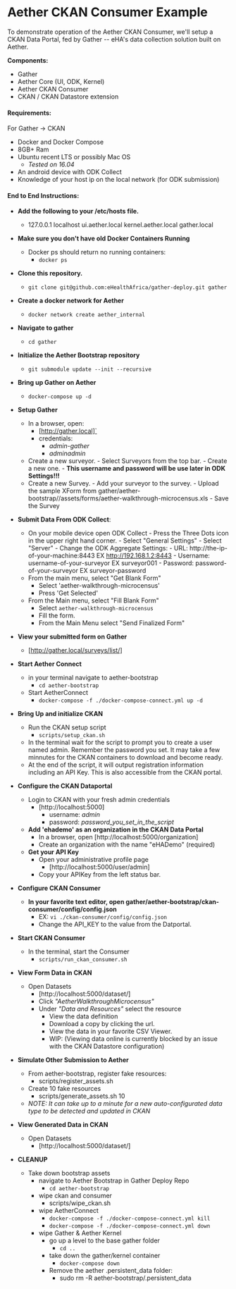 # Aether CKAN Consumer Example

To demonstrate operation of the Aether CKAN Consumer, we'll setup a CKAN Data Portal, fed by Gather -- eHA's data collection solution built on Aether. 

__Components:__
- Gather
- Aether Core (UI, ODK, Kernel)
- Aether CKAN Consumer
- CKAN / CKAN Datastore extension

#### __Requirements:__
For Gather -> CKAN
- Docker and Docker Compose
- 8GB+ Ram
- Ubuntu recent LTS or possibly Mac OS
    - _Tested on 16.04_
- An android device with ODK Collect
- Knowledge of your host ip on the local network (for ODK submission)

#### __End to End Instructions__:
- __Add the following to your /etc/hosts file.__
    - 127.0.0.1       localhost ui.aether.local kernel.aether.local gather.local
- __Make sure you don't have old Docker Containers Running__
    - Docker ps should return no running containers:
        - `docker ps`
- __Clone this repository.__
    - `git clone git@github.com:eHealthAfrica/gather-deploy.git gather` 
- __Create a docker network for Aether__
    - `docker network create aether_internal`

- __Navigate to gather__
    -  `cd gather`
- __Initialize the Aether Bootstrap repository__
    - `git submodule update --init --recursive`
- __Bring up Gather on Aether__
    - `docker-compose up -d`
- __Setup Gather__
    - In a browser, open:
        - [http://gather.local]`
        - credentials:
            - _admin-gather_
            - _adminadmin_
    - Create a new surveyor.
          - Select Surveyors from the top bar.
          - Create a new one.
          - __This username and password will be use later in ODK Settings!!!__
    - Create a new Survey.
          - Add your surveyor to the survey.
          - Upload the sample XForm from gather/aether-bootstrap//assets/forms/aether-walkthrough-microcensus.xls
          - Save the Survey
- __Submit Data From ODK Collect__:
  - On your mobile device open ODK Collect
          - Press the Three Dots icon in the upper right hand corner.
          - Select "General Settings"
          - Select "Server"
          - Change the ODK Aggregate Settings:
              - URL: http://the-ip-of-your-machine:8443  EX http://192.168.1.2:8443
              - Username: username-of-your-surveyor EX surveyor001
              - Password: password-of-your-surveyor EX surveyor-password
  - From the main menu, select "Get Blank Form"
      - Select 'aether-walkthrough-microcensus'
      - Press 'Get Selected'
  - From the Main menu, select "Fill Blank Form"
      - Select `aether-walkthrough-microcensus`
      - Fill the form.
      - From the Main Menu select "Send Finalized Form"
- __View your submitted form on Gather__
    - [http://gather.local/surveys/list/]
- __Start Aether Connect__
    - in your terminal navigate to aether-bootstrap
        - `cd aether-bootstrap`
    - Start AetherConnect
        - `docker-compose -f ./docker-compose-connect.yml up -d`

- __Bring Up and initialize CKAN__
    - Run the CKAN setup script
        - `scripts/setup_ckan.sh`
    - In the terminal wait for the script to prompt you to create a user named admin. Remember the password you set. It may take a few minnutes for the CKAN containers to download and become ready.
    - At the end of the script, it will output registration information including an API Key. This is also accessible from the CKAN portal.
- __Configure the CKAN Dataportal__
    - Login to CKAN with your fresh admin credentials
        - [http://localhost:5000]
            - username: _admin_
            - password: _password_you_set_in_the_script_
    - __Add 'ehademo' as an organization in the CKAN Data Portal__  
      - In a browser, open [http://localhost:5000/organization]
      - Create an organization with the name "eHADemo" (required)
    - __Get your API Key__
        - Open your administrative profile page
            - [http://localhost:5000/user/admin]
        - Copy your APIKey from the left status bar.
- __Configure CKAN Consumer__
    - __In your favorite text editor, open gather/aether-bootstrap/ckan-consumer/config/config.json__
        - EX: `vi ./ckan-consumer/config/config.json`
        - Change the API_KEY to the value from the Datportal. 
- __Start CKAN Consumer__
    - In the terminal, start the Consumer
        - `scripts/run_ckan_consumer.sh`
- __View Form Data in CKAN__
    - Open Datasets
        - [http://localhost:5000/dataset/]
        - Click _"AetherWalkthroughMicrocensus"_
        - Under _"Data and Resources"_ select the resource
            - View the data definition
            - Download a copy by clicking the url.
            - View the data in your favorite CSV Viewer.
            - WIP: (Viewing data online is currently blocked by an issue with the CKAN Datastore configuration)
- __Simulate Other Submission to Aether__
    - From aether-bootstrap, register fake resources:
        - scripts/register_assets.sh
    - Create 10 fake resources
        - scripts/generate_assets.sh 10
    - _NOTE: It can take up to a minute for a new auto-configurated data type to be detected and updated in CKAN_
- __View Generated Data in CKAN__
    - Open Datasets
        - [http://localhost:5000/dataset/]

- __CLEANUP__
    - Take down bootstrap assets
        - navigate to Aether Bootstrap in Gather Deploy Repo
            - `cd aether-bootstrap`
        - wipe ckan and consumer
            - scripts/wipe_ckan.sh
        - wipe AetherConnect
            - `docker-compose -f ./docker-compose-connect.yml kill`
            - `docker-compose -f ./docker-compose-connect.yml down`
        - wipe Gather & Aether Kernel
            - go up a level to the base gather folder
                - `cd ..`
            - take down the gather/kernel container
                - `docker-compose down`
            - Remove the aether .persistent_data folder:
                - sudo rm -R aether-bootstrap/.persistent_data

